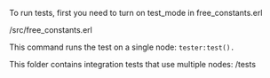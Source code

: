To run tests, first you need to turn on test_mode in free_constants.erl

/src/free_constants.erl

This command runs the test on a single node:
`tester:test().`

This folder contains integration tests that use multiple nodes:
/tests